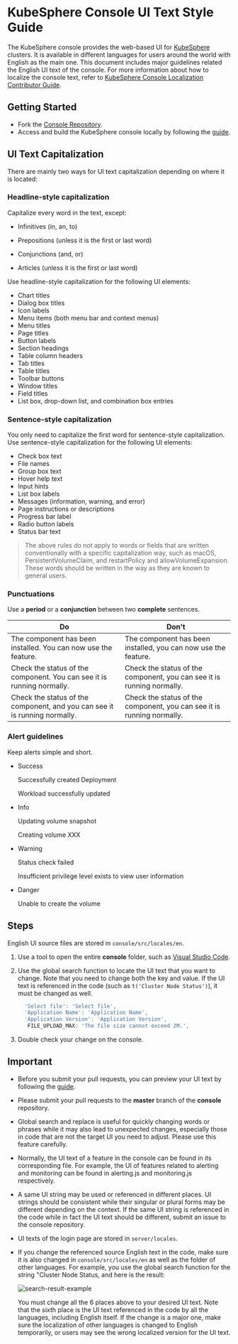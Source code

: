# KubeSphere Console UI Text Style Guide

The KubeSphere console provides the web-based UI for [KubeSphere](https://github.com/kubesphere/kubesphere) clusters. It is available in different languages for users around the world with English as the main one. This document includes major guidelines related the English UI text of the console. For more information about how to localize the console text, refer to [KubeSphere Console Localization Contributor Guide](https://github.com/kubesphere/community/blob/master/sig-docs/localization/how-to-localize-console.md).

## Getting Started

- Fork the [Console Repository](https://github.com/kubesphere/console).
- Access and build the KubeSphere console locally by following the [guide](https://github.com/kubesphere/console/blob/master/README.md).

## UI Text Capitalization 

There are mainly two ways for UI text capitalization depending on where it is located:

### Headline-style capitalization

Capitalize every word in the text, except:

- Infinitives (in, an, to)

- Prepositions (unless it is the first or last word)

- Conjunctions (and, or)

- Articles (unless it is the first or last word)

Use headline-style capitalization for the following UI elements:

- Chart titles
- Dialog box titles
- Icon labels
- Menu items (both menu bar and context menus)
- Menu titles
- Page titles
- Button labels
- Section headings
- Table column headers
- Tab titles
- Table titles
- Toolbar buttons
- Window titles
- Field titles
- List box, drop-down list, and combination box entries

### Sentence-style capitalization

You only need to capitalize the first word for sentence-style capitalization. Use sentence-style capitalization for the following UI elements:

- Check box text
- File names
- Group box text
- Hover help text
- Input hints
- List box labels
- Messages (information, warning, and error)
- Page instructions or descriptions
- Progress bar label
- Radio button labels
- Status bar text

> The above rules do not apply to words or fields that are written conventionally with a specific capitalization way, such as macOS, PersistentVolumeClaim, and restartPolicy and allowVolumeExpansion. These words should be written in the way as they are known to general users.

### Punctuations

Use a **period** or a **conjunction** between two **complete** sentences.

| Do                                                           | Don't                                                        |
| ------------------------------------------------------------ | ------------------------------------------------------------ |
| The component has been installed. You can now use the feature. | The component has been installed, you can now use the feature. |
| Check the status of the component. You can see it is running normally. | Check the status of the component, you can see it is running normally. |
| Check the status of the component, and you can see it is running normally. | Check the status of the component, you can see it is running normally. |

### Alert guidelines

Keep alerts simple and short.

- Success

  Successfully created Deployment

  Workload successfully updated

- Info

  Updating volume snapshot

  Creating volume XXX

- Warning

  Status check failed

  Insufficient privilege level exists to view user information

- Danger

  Unable to create the volume

## Steps

English UI source files are stored in `console/src/locales/en`.

1. Use a tool to open the entire **console** folder, such as [Visual Studio Code](https://code.visualstudio.com/).

2. Use the global search function to locate the UI text that you want to change. Note that you need to change both the key and value. If the UI text is referenced in the code (such as `t('Cluster Node Status')`), it must be changed as well.

   ```js
     'Select file': 'Select file',
     'Application Name': 'Application Name',
     'Application Version': 'Application Version',
      FILE_UPLOAD_MAX: 'The file size cannot exceed 2M.',
   ```

3. Double check your change on the console.

## Important

- Before you submit your pull requests, you can preview your UI text by following the [guide](https://github.com/kubesphere/console/blob/master/README.md).

- Please submit your pull requests to the **master** branch of the **console** repository.

- Global search and replace is useful for quickly changing words or phrases while it may also lead to unexpected changes, especially those in code that are not the target UI you need to adjust. Please use this feature carefully.

- Normally, the UI text of a feature in the console can be found in its corresponding file. For example, the UI of features related to alerting and monitoring can be found in alerting.js and monitoring.js respectively.

- A same UI string may be used or referenced in different places. UI strings should be consistent while their singular or plural forms may be different depending on the context. If the same UI string is referenced in the code while in fact the UI text should be different, submit an issue to the console repository. 

- UI texts of the login page are stored in `server/locales`.

- If you change the referenced source English text in the code, make sure it is also changed in `console/src/locales/en` as well as the folder of other languages. For example, you use the global search function for the string "Cluster Node Status, and here is the result:

  ![search-result-example](https://ap3.qingstor.com/kubesphere-website/docs/20210308110524.png)

  You must change all the 6 places above to your desired UI text. Note that the sixth place is the UI text referenced in the code by all the languages, including English itself. If the change is a major one, make sure the localization of other languages is changed to English temporarily, or users may see the wrong localized version for the UI text.
